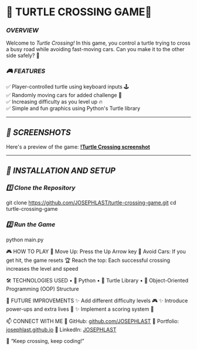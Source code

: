 # 🐢 TURTLE CROSSING GAME🚦  

### *OVERVIEW*  
Welcome to *Turtle Crossing!* In this game, you control a turtle trying to cross a busy road while avoiding fast-moving cars. Can you make it to the other side safely? 🏁  

### *🎮 FEATURES*  
✅ Player-controlled turtle using keyboard inputs 🕹  
✅ Randomly moving cars for added challenge 🚗  
✅ Increasing difficulty as you level up 🔥  
✅ Simple and fun graphics using Python's Turtle library  

---

## *📸 SCREENSHOTS*  
Here's a preview of the game:
**[!Turtle Crossing screenshot](turtle-crossing-screenshot.png)**

---

## *🚀 INSTALLATION AND SETUP*  
### *1️⃣ Clone the Repository*  
git clone https://github.com/JOSEPHLAST/turtle-crossing-game.git
cd turtle-crossing-game

### *2️⃣ Run the Game*
python main.py

🎮 HOW TO PLAY
🔼 Move Up: Press the Up Arrow key
🚗 Avoid Cars: If you get hit, the game resets
🏆 Reach the top: Each successful crossing increases the level and speed

🛠 TECHNOLOGIES USED
	•	🐍 Python
	•	🐢 Turtle Library
	•	🎨 Object-Oriented Programming (OOP) Structure

🚀 FUTURE IMPROVEMENTS
✨ Add different difficulty levels 🎮
✨ Introduce power-ups and extra lives 💖
✨ Implement a scoring system 🏅

📫 CONNECT WITH ME
🔗 GitHub: [github.com/JOSEPHLAST](https://github.com/JOSEPHLAST)
🔗 Portfolio: [josephlast.github.io](https://josephlast.github.io)
🔗 LinkedIn: [JOSEPHLAST](https://www.linkedin.com/in/josephlast-a-aaa813354/)

🚀 “Keep crossing, keep coding!”
